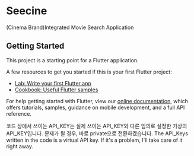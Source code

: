 # Seecine

(Cinema Brand)Integrated Movie Search Application


## Getting Started

This project is a starting point for a Flutter application.

A few resources to get you started if this is your first Flutter project:

- [Lab: Write your first Flutter app](https://flutter.dev/docs/get-started/codelab)
- [Cookbook: Useful Flutter samples](https://flutter.dev/docs/cookbook)

For help getting started with Flutter, view our
[online documentation](https://flutter.dev/docs), which offers tutorials,
samples, guidance on mobile development, and a full API reference.


코드 상에서 쓰이는 API_KEY는 실제 쓰이는 API_KEY와 다른 임의로 설정한 가상의 API_KEY입니다.
문제가 될 경우, 바로 private으로 전환하겠습니다.
The API_Keys written in the code is a virtual API key.
If it's a problem, I'll take care of it right away.
